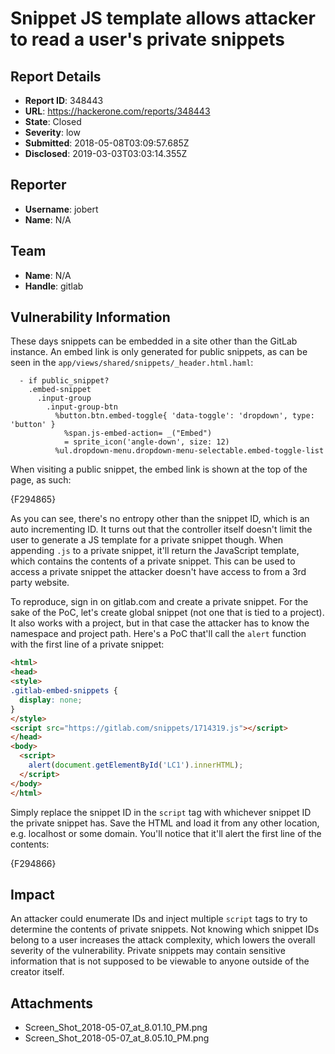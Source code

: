 # Snippet JS template allows attacker to read a user's private snippets

## Report Details
- **Report ID**: 348443
- **URL**: https://hackerone.com/reports/348443
- **State**: Closed
- **Severity**: low
- **Submitted**: 2018-05-08T03:09:57.685Z
- **Disclosed**: 2019-03-03T03:03:14.355Z

## Reporter
- **Username**: jobert
- **Name**: N/A

## Team
- **Name**: N/A
- **Handle**: gitlab

## Vulnerability Information
These days snippets can be embedded in a site other than the GitLab instance. An embed link is only generated for public snippets, as can be seen in the `app/views/shared/snippets/_header.html.haml`:

```haml
  - if public_snippet?
    .embed-snippet
      .input-group
        .input-group-btn
          %button.btn.embed-toggle{ 'data-toggle': 'dropdown', type: 'button' }
            %span.js-embed-action= _("Embed")
            = sprite_icon('angle-down', size: 12)
          %ul.dropdown-menu.dropdown-menu-selectable.embed-toggle-list
```

When visiting a public snippet, the embed link is shown at the top of the page, as such:

{F294865}

As you can see, there's no entropy other than the snippet ID, which is an auto incrementing ID. It turns out that the controller itself doesn't limit the user to generate a JS template for a private snippet though. When appending `.js` to a private snippet, it'll return the JavaScript template, which contains the contents of a private snippet. This can be used to access a private snippet the attacker doesn't have access to from a 3rd party website.

To reproduce, sign in on gitlab.com and create a private snippet. For the sake of the PoC, let's create global snippet (not one that is tied to a project). It also works with a project, but in that case the attacker has to know the namespace and project path. Here's a PoC that'll call the `alert` function with the first line of a private snippet:

```html
<html>
<head>
<style>
.gitlab-embed-snippets {
  display: none;
}
</style>
<script src="https://gitlab.com/snippets/1714319.js"></script>
</head>
<body>
  <script>
    alert(document.getElementById('LC1').innerHTML);
  </script>
</body>
</html>
```

Simply replace the snippet ID in the `script` tag with whichever snippet ID the private snippet has. Save the HTML and load it from any other location, e.g. localhost or some domain. You'll notice that it'll alert the first line of the contents:

{F294866}

## Impact

An attacker could enumerate IDs and inject multiple `script` tags to try to determine the contents of private snippets. Not knowing which snippet IDs belong to a user increases the attack complexity, which lowers the overall severity of the vulnerability. Private snippets may contain sensitive information that is not supposed to be viewable to anyone outside of the creator itself.

## Attachments
- Screen_Shot_2018-05-07_at_8.01.10_PM.png
- Screen_Shot_2018-05-07_at_8.05.10_PM.png
